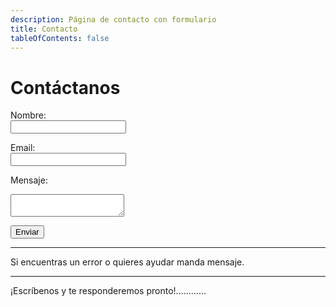 ```yaml
---
description: Página de contacto con formulario
title: Contacto
tableOfContents: false
---
```


# Contáctanos

<form method="POST" id="form">
  <input type="hidden" name="access_key" value="c5b57471-b9f1-43cb-90b6-8b4b8e4fe450">

<label for="nombre">Nombre:</label><br /> <input type="text" id="nombre" name="nombre" required /><br />

<label for="email">Email:</label><br /> <input type="email" id="email" name="email" required /><br />

<label for="message">Mensaje:</label><br />

  <textarea id="message" name="message" required></textarea><br />

<button type="submit">Enviar</button>

  <div id="result" style="margin-top:1em;"></div>
</form>

<script is:inline>
  const form = document.getElementById('form');
  const result = document.getElementById('result');

  form.addEventListener('submit', function(e) {
    e.preventDefault();
    const formData = new FormData(form);
    const object = Object.fromEntries(formData);
    const json = JSON.stringify(object);

    result.innerHTML = "Por favor espera...";

    fetch('https://api.web3forms.com/submit', {
      method: 'POST',
      headers: {
        'Content-Type': 'application/json',
        'Accept': 'application/json'
      },
      body: json
    })
    .then(async (response) => {
      let json = await response.json();
      if (response.status == 200) {
        result.innerHTML = json.message;
      } else {
        result.innerHTML = json.message;
      }
    })
    .catch(error => {
      console.error(error);
      result.innerHTML = "¡Ocurrió un error!";
    })
    .finally(() => {
      form.reset();
      setTimeout(() => {
        result.style.display = "none";
      }, 3000);
    });
  });
</script>

***

Si encuentras un error o quieres ayudar manda mensaje.

***

¡Escríbenos y te responderemos pronto!............ 

